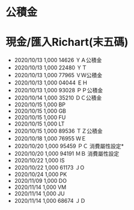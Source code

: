 # 公積金 
# 現金/匯入Richart(末五碼)

* 2020/10/13 1,000	14626 ＹＡ公積金
* 2020/10/13 1,000	22480 ＹＴ
* 2020/10/13 1,000	77965 ＶＷ公積金
* 2020/10/13 1,000	04044 ＥＨ
* 2020/10/13 1,000	93028 ＰＰ公積金
* 2020/10/14 1,000	35210 ＤＣ公積金
* 2020/10/15 1,000        BP
* 2020/10/15 1,000        GB
* 2020/10/15 1,000        FU
* 2020/10/15 1,000        LT
* 2020/10/15 1,000	89536 ＴＺ公積金
* 2020/10/18 1,000	76955 ＷＥ
* 2020/10/20 1,000 	95459 ＰＣ 消費屬性設定* 
* 2020/10/20 1,000 	94191 ＭＢ 消費屬性設定 
* 2020/10/22 1,000        IS
* 2020/10/22 1,000 	61173 ＪO
* 2020/10/24 1,000        PK
* 2020/11/09 1,000        DO
* 2020/11/14 1,000        VM
* 2020/11/14 1,000        JU
* 2020/11/14 1,000 68674 ＪＤ
